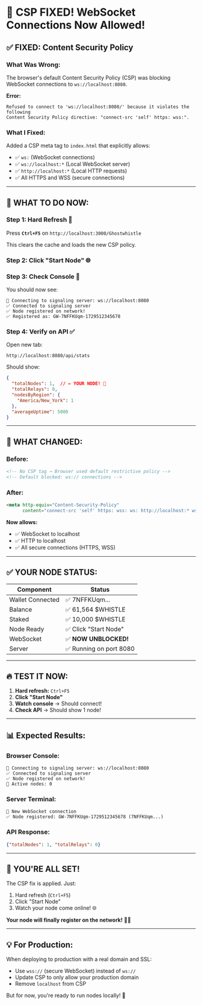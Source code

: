 # 🎉 CSP FIXED! WebSocket Connections Now Allowed!

## ✅ **FIXED: Content Security Policy**

### **What Was Wrong:**
The browser's default Content Security Policy (CSP) was blocking WebSocket connections to `ws://localhost:8080`.

**Error:**
```
Refused to connect to 'ws://localhost:8080/' because it violates the following 
Content Security Policy directive: "connect-src 'self' https: wss:".
```

### **What I Fixed:**
Added a CSP meta tag to `index.html` that explicitly allows:
- ✅ `ws:` (WebSocket connections)
- ✅ `ws://localhost:*` (Local WebSocket server)
- ✅ `http://localhost:*` (Local HTTP requests)
- ✅ All HTTPS and WSS (secure connections)

---

## 🚀 **WHAT TO DO NOW:**

### **Step 1: Hard Refresh** 🔄
Press **`Ctrl+F5`** on `http://localhost:3000/Ghostwhistle`

This clears the cache and loads the new CSP policy.

### **Step 2: Click "Start Node"** 🌐

### **Step 3: Check Console** 👀
You should now see:
```
🔌 Connecting to signaling server: ws://localhost:8080
✅ Connected to signaling server
✅ Node registered on network!
✅ Registered as: GW-7NFFKUqm-1729512345678
```

### **Step 4: Verify on API** ✅
Open new tab:
```
http://localhost:8080/api/stats
```

Should show:
```json
{
  "totalNodes": 1,  // ← YOUR NODE! 🎉
  "totalRelays": 0,
  "nodesByRegion": {
    "America/New_York": 1
  },
  "averageUptime": 5000
}
```

---

## 🎯 **WHAT CHANGED:**

### **Before:**
```html
<!-- No CSP tag → Browser used default restrictive policy -->
<!-- Default blocked: ws:// connections -->
```

### **After:**
```html
<meta http-equiv="Content-Security-Policy" 
      content="connect-src 'self' https: wss: ws: http://localhost:* ws://localhost:*">
```

**Now allows:**
- ✅ WebSocket to localhost
- ✅ HTTP to localhost
- ✅ All secure connections (HTTPS, WSS)

---

## ✅ **YOUR NODE STATUS:**

| Component | Status |
|-----------|--------|
| Wallet Connected | ✅ 7NFFKUqm... |
| Balance | ✅ 61,564 $WHISTLE |
| Staked | ✅ 10,000 $WHISTLE |
| Node Ready | ✅ Click "Start Node" |
| WebSocket | ✅ **NOW UNBLOCKED!** |
| Server | ✅ Running on port 8080 |

---

## 🔥 **TEST IT NOW:**

1. **Hard refresh:** `Ctrl+F5`
2. **Click "Start Node"**
3. **Watch console** → Should connect!
4. **Check API** → Should show 1 node!

---

## 📊 **Expected Results:**

### **Browser Console:**
```
🔌 Connecting to signaling server: ws://localhost:8080
✅ Connected to signaling server
✅ Node registered on network!
📡 Active nodes: 0
```

### **Server Terminal:**
```
🔌 New WebSocket connection
✅ Node registered: GW-7NFFKUqm-1729512345678 (7NFFKUqm...)
```

### **API Response:**
```json
{"totalNodes": 1, "totalRelays": 0}
```

---

## 🎉 **YOU'RE ALL SET!**

The CSP fix is applied. Just:
1. Hard refresh (`Ctrl+F5`)
2. Click "Start Node"
3. Watch your node come online! 🌐

**Your node will finally register on the network!** 🚀💯

---

## 💡 **For Production:**

When deploying to production with a real domain and SSL:
- Use `wss://` (secure WebSocket) instead of `ws://`
- Update CSP to only allow your production domain
- Remove `localhost` from CSP

But for now, you're ready to run nodes locally! 🎯

